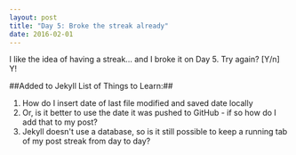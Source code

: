 ```yaml
---
layout: post
title: "Day 5: Broke the streak already"
date: 2016-02-01
---
```


I like the idea of having a streak... and I broke it on Day 5.  Try again? [Y/n] Y!

##Added to Jekyll List of Things to Learn:##

1. How do I insert date of last file modified and saved date locally
2. Or, is it better to use the date it was pushed to GitHub - if so how do I add that to my post?
3. Jekyll doesn't use a database, so is it still possible to keep a running tab of my post streak from day to day?
